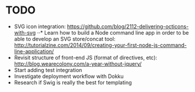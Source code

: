 TODO
====

* SVG icon integration: https://github.com/blog/2112-delivering-octicons-with-svg
⋅⋅* Learn how to build a Node command line app in order to be able to develop an SVG store/concat tool: http://tutorialzine.com/2014/09/creating-your-first-node-js-command-line-application/
* Revisit structure of front-end JS (format of directives, etc): http://blog.wearecolony.com/a-year-without-jquery/
* Start adding test integration
* Investigate deployment workflow with Dokku
* Research if Swig is really the best for templating
